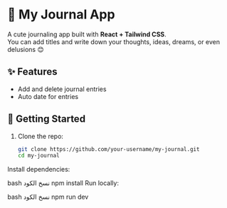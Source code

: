 # 🌸 My Journal App

A cute journaling app built with **React + Tailwind CSS**.  
You can add titles and write down your thoughts, ideas, dreams, or even delusions 😊  

## ✨ Features
- Add and delete journal entries
- Auto date for entries

## 🚀 Getting Started

1. Clone the repo:
   ```bash
   git clone https://github.com/your-username/my-journal.git
   cd my-journal
Install dependencies:

bash
نسخ الكود
npm install
Run locally:

bash
نسخ الكود
npm run dev

